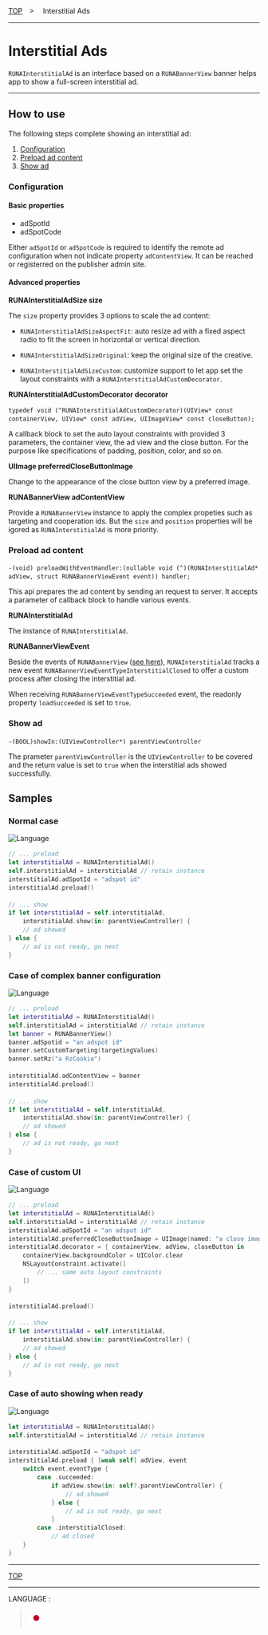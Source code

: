 [TOP](/README.md#top)　>　 Interstitial Ads

---

# Interstitial Ads

`RUNAInterstitialAd` is an interface based on a `RUNABannerView` banner helps app to show a full-screen interstitial ad.

---

## How to use

The following steps complete showing an interstitial ad:

1. [Configuration](#configuration)
2. [Preload ad content](#preload-ad-content)
3. [Show ad](#show-ad)

### Configuration

#### Basic properties

- adSpotId
- adSpotCode

Either `adSpotId` or `adSpotCode` is required to identify the remote ad configuration when not indicate property `adContentView`. It can be reached or registerred on the publisher admin site.

#### Advanced properties

__RUNAInterstitialAdSize size__

The `size` property provides 3 options to scale the ad content:

 - `RUNAInterstitialAdSizeAspectFit`: auto resize ad with a fixed aspect radio to fit the screen in horizontal or vertical direction.

 - `RUNAInterstitialAdSizeOriginal`: keep the original size of the creative.

 - `RUNAInterstitialAdSizeCustom`: customize support to let app set the layout constraints with a `RUNAInterstitialAdCustomDecorator`.

__RUNAInterstitialAdCustomDecorator decorator__

`typedef void (^RUNAInterstitialAdCustomDecorator)(UIView* const containerView, UIView* const adView, UIImageView* const closeButton);`

A callback block to set the auto layout constraints with provided 3 parameters, the container view, the ad view and the close button. For the purpose like specifications of padding, position, color, and so on.

__UIImage preferredCloseButtonImage__

Change to the appearance of the close button view by a preferred image.

__RUNABannerView adContentView__

Provide a `RUNABannerView` instance to apply the complex propeties such as targeting and cooperation ids. But the `size` and `position` properties will be igored as `RUNAInterstitialAd` is more priority.
 
### Preload ad content

`-(void) preloadWithEventHandler:(nullable void (^)(RUNAInterstitialAd* adView, struct RUNABannerViewEvent event)) handler;`

This api prepares the ad content by sending an request to server. It accepts a parameter of callback block to handle various events.

__RUNAInterstitialAd__

The instance of `RUNAInterstitialAd`.

__RUNABannerViewEvent__

Beside the events of `RUNABannerView` ([see here](../bannerads/README.md/#event-tracker)), `RUNAInterstitialAd` tracks a new event `RUNABannerViewEventTypeInterstitialClosed` to offer a custom process after closing the interstitial ad.

When receiving `RUNABannerViewEventTypeSucceeded` event, the readonly property `loadSucceeded` is set to `true`.

### Show ad

`-(BOOL)showIn:(UIViewController*) parentViewController`

The prameter `parentViewController` is the `UIViewController` to be covered and the return value is set to `true` when the interstitial ads showed successfully.

## Samples

### Normal case
![Language](http://img.shields.io/badge/language-Swift-red.svg?style=flat)

```swift
// ... preload
let interstitialAd = RUNAInterstitialAd()
self.interstitialAd = interstitialAd // retain instance
interstitialAd.adSpotId = "adspot id"
interstitialAd.preload()

// ... show
if let interstitialAd = self.interstitialAd,
    interstitialAd.show(in: parentViewController) {
    // ad showed
} else {
    // ad is not ready, go next
}
```

### Case of complex banner configuration
![Language](http://img.shields.io/badge/language-Swift-red.svg?style=flat)

```swift
// ... preload
let interstitialAd = RUNAInterstitialAd()
self.interstitialAd = interstitialAd // retain instance
let banner = RUNABannerView()
banner.adSpotid = "an adspot id"
banner.setCustomTargeting(targetingValues)
banner.setRz("a RzCookie")

interstitialAd.adContentView = banner
interstitialAd.preload()

// ... show
if let interstitialAd = self.interstitialAd,
    interstitialAd.show(in: parentViewController) {
    // ad showed
} else {
    // ad is not ready, go next
}
```

### Case of custom UI
![Language](http://img.shields.io/badge/language-Swift-red.svg?style=flat)

```swift
// ... preload
let interstitialAd = RUNAInterstitialAd()
self.interstitialAd = interstitialAd // retain instance
interstitialAd.adSpotId = "an adspot id"
interstitialAd.preferredCloseButtonImage = UIImage(named: "a close image")
interstitialAd.decorator = { containerView, adView, closeButton in
    containerView.backgroundColor = UIColor.clear
    NSLayoutConstraint.activate([
        // ... same auto layout constraints
    ])
}

interstitialAd.preload()

// ... show
if let interstitialAd = self.interstitialAd,
    interstitialAd.show(in: parentViewController) {
    // ad showed
} else {
    // ad is not ready, go next
}
```

### Case of auto showing when ready
![Language](http://img.shields.io/badge/language-Swift-red.svg?style=flat)

```swift
let interstitialAd = RUNAInterstitialAd()
self.interstitialAd = interstitialAd // retain instance

interstitialAd.adSpotId = "adspot id"
interstitialAd.preload { [weak self] adView, event
    switch event.eventType {
        case .succeeded:
            if adView.show(in: self?.parentViewController) {
                // ad showed
            } else {
                // ad is not ready, go next
            }
        case .interstitialClosed:
            // ad closed
    }
}
```

---

[TOP](/README.md#top)

---

LANGUAGE :

> [![ja](/doc/lang/ja.png)](/doc/ja/interstitial/README.md)
